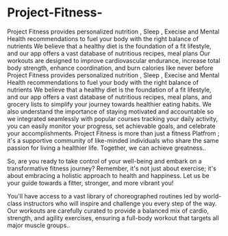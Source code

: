 # Project-Fitness-
 Project Fitness provides personalized nutrition , Sleep , Execise and Mental Health recommendations to fuel your body with the right balance of nutrients We believe that a healthy diet is the foundation of a fit lifestyle, and our app offers a vast database of nutritious recipes, meal plans
Our workouts are designed to improve cardiovascular endurance, increase total body strength, enhance coordination, and burn calories like never before Project Fitness provides personalized nutrition , Sleep , Execise and Mental Health recommendations to fuel your body with the right balance of nutrients We believe that a healthy diet is the foundation of a fit lifestyle, and our app offers a vast database of nutritious recipes, meal plans, and grocery lists to simplify your journey towards healthier eating habits. We also understand the importance of staying motivated and accountable so we integrated seamlessly with popular courses tracking your daily activity, you can easily monitor your progress, set achievable goals, and celebrate your accomplishments. Project Fitness is more than just a fitness Platfrom ; it's a supportive community of like-minded individuals who share the same passion for living a healthier life. Together, we can achieve greatness..

So, are you ready to take control of your well-being and embark on a transformative fitness journey? Remember, it's not just about exercise; it's about embracing a holistic approach to health and happiness. Let us be your guide towards a fitter, stronger, and more vibrant you!

You'll have access to a vast library of choreographed routines led by world-class instructors who will inspire and challenge you every step of the way. Our workouts are carefully curated to provide a balanced mix of cardio, strength, and agility exercises, ensuring a full-body workout that targets all major muscle groups..
